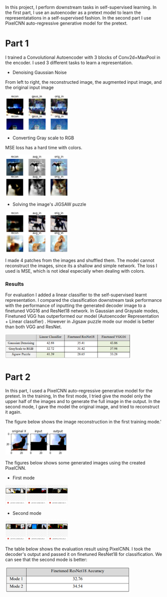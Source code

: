 In this project, I perform downstream tasks in self-supervised learning. In the first part, I use an autoencoder as a pretext model to learn the representatations in a self-supervised fashion. In the second part I use PixelCNN auto-regressive generative model for the pretext.

# Part 1 

I trained a Convolutional Autoencoder with 3 blocks of Conv2d+MaxPool in the encoder. I used 3 different tasks to learn a representation.

- Denoising Gaussian Noise

From left to right, the reconstructed image, the augmented input image, and the original input image

<img src="imgs/1.png" data-canonical-src="imgs/1.png" width="200" />

- Converting Gray scale to RGB

MSE loss has a hard time with colors.

<img src="imgs/2.png" data-canonical-src="imgs/2.png" width="200" />

- Solving the image's JIGSAW puzzle

<img src="imgs/3.png" data-canonical-src="imgs/3.png" width="200" />

I made 4 patches from the images and shuffled them. The model cannot reconstruct the images, since its a shallow and simple network.
The loss I used is MSE, which is not ideal especially when dealing with colors.

### Results

For evaluation I added a linear classifier to the self-supervised learnt representation. I compared the classification downstream task performance with the performance of inputting the generated decoder image to a finetuned VGG16 and ResNet18 network.
In Gaussian and Graysale modes, Finetuned VGG has outperformed our model (Autoencoder Representation + Linear classifier)
. However in Jigsaw puzzle mode our model is better than both VGG and ResNet.

<img src="imgs/table.png" data-canonical-src="imgs/table.png" width="400" />


# Part 2

In this part, I used a PixelCNN auto-regressive generative model for the pretext. In the training, In the first mode, I tried give the model only the upper half of the images and to generate the full image in the output. In the second mode, I gave the model the original image, and tried to reconstruct it again.

The figure below shows the image reconstruction in the first training mode.'

<img src="imgs/4.png" data-canonical-src="imgs/4.png" width="200" />

The figures below shows some generated images using the created PixelCNN.

- First mode

<img src="imgs/5.png" data-canonical-src="imgs/5.png" width="200" />

- Second mode

<img src="imgs/6.png" data-canonical-src="imgs/6.png" width="200" />

The table below shows the evaluation result using PixelCNN. I took the decoder's output and passed it on finetuned ResNet18 for classification. We can see that the second mode is better:

<img src="imgs/table2.png" data-canonical-src="imgs/table2.png" width="400" />


